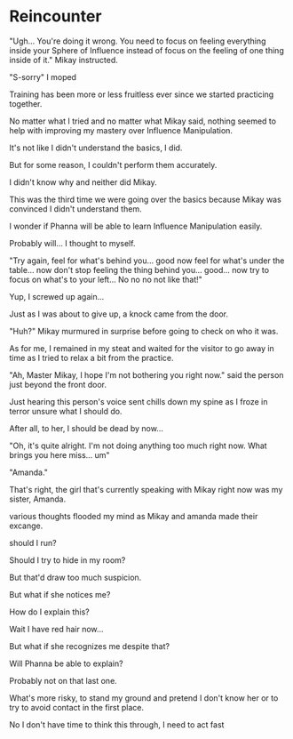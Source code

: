 # Reincounter

"Ugh... You're doing it wrong. You need to focus on feeling everything inside your Sphere of Influence instead of focus on the feeling of one thing inside of it." Mikay instructed.

"S-sorry" I moped

Training has been more or less fruitless ever since we started practicing together.

No matter what I tried and no matter what Mikay said, nothing seemed to help with improving my mastery over Influence Manipulation.

It's not like I didn't understand the basics, I did.

But for some reason, I couldn't perform them accurately.

I didn't know why and neither did Mikay.

This was the third time we were going over the basics because Mikay was convinced I didn't understand them.

I wonder if Phanna will be able to learn Influence Manipulation easily.

Probably will... I thought to myself.

"Try again, feel for what's behind you... good now feel for what's under the table... now don't stop feeling the thing behind you... good... now try to focus on what's to your left... No no no not like that!"

Yup, I screwed up again...

Just as I was about to give up, a knock came from the door.

"Huh?" Mikay murmured in surprise before going to check on who it was.

As for me, I remained in my steat and waited for the visitor to go away in time as I tried to relax a bit from the practice.

"Ah, Master Mikay, I hope I'm not bothering you right now." said the person just beyond the front door.

Just hearing this person's voice sent chills down my spine as I froze in terror unsure what I should do.

After all, to her, I should be dead by now...

"Oh, it's quite alright. I'm not doing anything too much right now. What brings you here miss... um"

"Amanda."

That's right, the girl that's currently speaking with Mikay right now was my sister, Amanda. 

various thoughts flooded my mind as Mikay and amanda made their excange.

should I run?

Should I try to hide in my room?

But that'd draw too much suspicion.

But what if she notices me?

How do I explain this?

Wait I have red hair now...

But what if she recognizes me despite that?

Will Phanna be able to explain?

Probably not on that last one.

What's more risky, to stand my ground and pretend I don't know her or to try to avoid contact in the first place.

No I don't have time to think this through, I need to act fast
